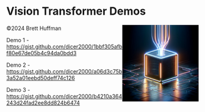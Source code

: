 

# Vision Transformer Demos

<img src="./VTView.png" alt="ViT" width="200" align="right" style="z-index: 100" />

©2024 Brett Huffman

Demo 1 - https://gist.github.com/dicer2000/1bbf305afbf80e67de05b4c94da0bdd3

Demo 2 - https://gist.github.com/dicer2000/a06d3c75b3a52a01eebd50deff74c126

Demo 3 - https://gist.github.com/dicer2000/b4210a364243d24fad2ee8dd824b6474
